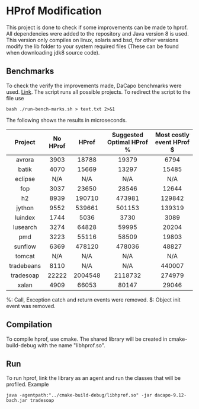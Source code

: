 # HProf Modification

This project is done to check if some improvements can be made to hprof. All dependencies were added to the repository and Java version 8 is used. This version only compiles on linux, solaris and bsd, for other versions modify the lib folder to your system required files (These can be found when downloading jdk8 source code). 

## Benchmarks

To check the verify the improvements made, DaCapo benchmarks were used. [Link](https://sourceforge.net/projects/dacapobench/files/). The script runs all possible projects. To redirect the script to the file use

```
bash ./run-bench-marks.sh > text.txt 2>&1
```

The following shows the results in microseconds.

| Project    | No HProf   | HProf   | Suggested Optimal HProf %    | Most costly event HProf $ |
| :----:     | :----:     | :----:  | :----: 		           | :----:		       |
| avrora     | 3903       | 18788   | 19379		           | 6794                      |
| batik      | 4070       | 15669   | 13297 		           | 15485                     |
| eclipse    | N/A        | N/A     | N/A                          | N/A                       |
| fop        | 3037       | 23650   | 28546                        | 12644                     |
| h2         | 8939       | 190710  | 473981                       | 129842                    |
| jython     | 9552       | 539661  | 501153                       | 139319                    |
| luindex    | 1744       | 5036    | 3730                         | 3089                      | 
| lusearch   | 3274       | 64828   | 59995                        | 20204                     |
| pmd 	     | 3223       | 55116   | 58509                        | 19803                     |
| sunflow    | 6369       | 478120  | 478036                       | 48827                     |
| tomcat     | N/A        | N/A     | N/A                          | N/A                       |
| tradebeans | 8110       | N/A     | N/A                          | 440007                    |
| tradesoap  | 22222      | 2004548 | 2118732                      | 274979                    |
| xalan      | 4909       | 66053   | 80147                        | 29046                     |

%: Call, Exception catch and return events were removed.
$: Object init event was removed.

## Compilation

To compile hprof, use cmake. The shared library will be created in cmake-build-debug with the name "libhprof.so".

## Run

To run hprof, link the library as an agent and run the classes that will be profiled. Example

```
java -agentpath:"../cmake-build-debug/libhprof.so" -jar dacapo-9.12-bach.jar tradesoap
```
